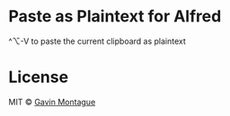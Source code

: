 # Paste as Plaintext for Alfred

^⌥-V to paste the current clipboard as plaintext

# License

MIT © [Gavin Montague](http://leftbrained.co.uk)
